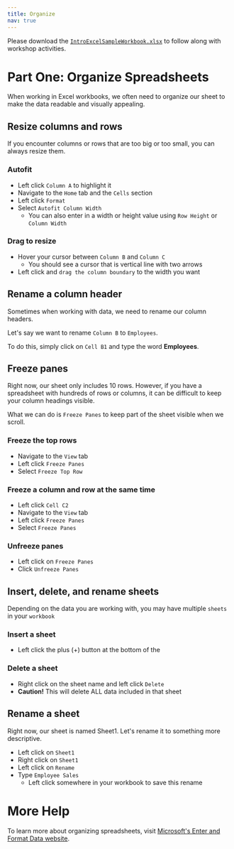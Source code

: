 ```yaml
---
title: Organize
nav: true
---
```

Please download the <a href="images/IntroExcelSampleWorkbook.xlsx" target="_blank">`IntroExcelSampleWorkbook.xlsx`</a> to follow along with workshop activities.

# Part One: Organize Spreadsheets

When working in Excel workbooks, we often need to organize our sheet to make the data readable and visually appealing.

## Resize columns and rows
If you encounter columns or rows that are too big or too small, you can always resize them.

### Autofit
* Left click `Column A` to highlight it
* Navigate to the `Home` tab and the `Cells` section
* Left click `Format`
* Select `Autofit Column Width`
  * You can also enter in a width or height value using `Row Height` or `Column Width`

### Drag to resize
* Hover your cursor between `Column B` and `Column C`
  * You should see a cursor that is vertical line with two arrows
* Left click and `drag the column boundary` to the width you want


## Rename a column header
Sometimes when working with data, we need to rename our column headers.

Let's say we want to rename `Column B` to `Employees`.

To do this, simply click on `Cell B1` and type the word **Employees**.

## Freeze panes
Right now, our sheet only includes 10 rows. However, if you have a spreadsheet with hundreds of rows or columns, it can be difficult to keep your column headings visible.

What we can do is `Freeze Panes` to keep part of the sheet visible when we scroll.

### Freeze the top rows
* Navigate to the `View` tab
* Left click `Freeze Panes`
* Select `Freeze Top Row`

### Freeze a column and row at the same time
* Left click `Cell C2`
* Navigate to the `View` tab
* Left click `Freeze Panes`
* Select `Freeze Panes`

### Unfreeze panes
* Left click on `Freeze Panes`
* Click `Unfreeze Panes`


## Insert, delete, and rename sheets
Depending on the data you are working with, you may have multiple `sheets` in your `workbook`

### Insert a sheet
 * Left click the plus (+) button at the bottom of the 
 
### Delete a sheet
* Right click on the sheet name and left click `Delete`
* **Caution!** This will delete ALL data included in that sheet


## Rename a sheet
Right now, our sheet is named Sheet1. Let's rename it to something more descriptive.
* Left click on `Sheet1`
* Right click on `Sheet1`
* Left click on `Rename`
* Type `Employee Sales`
  * Left click somewhere in your workbook to save this rename

# More Help

To learn more about organizing spreadsheets, visit <a href="https://support.office.com/en-us/article/enter-and-format-data-fef13169-0a84-4b92-a5ab-d856b0d7c1f7?ui=en-US&rs=en-US&ad=US#ID0EAABAAA=Layout" target="_blank">Microsoft's Enter and Format Data website</a>.